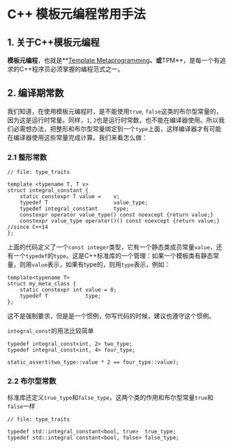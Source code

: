 # C++ 模板元编程常用手法

## 1. 关于C++模板元编程

**模板元编程**，也就是**[Template Metaprogramming](https://en.wikipedia.org/wiki/Template_metaprogramming)**、或**TPM**，是每一个有追求的C++程序员必须掌握的编程范式之一。

## 2. 编译期常数

我们知道，在使用模板元编程时，是不能使用`true`, `false`这类的布尔型常量的，因为这是运行时常量。同样，`1`, `2`也是运行时常数，也不能在编译器使用。所以我们必需想办法，把整形和布尔型常量绑定到一个`type`上面，这样编译器才有可能在编译器使用这些常量完成计算。我们来看怎么做：

### 2.1 整形常数

```
// file: type_traits

template <typename T, T v>
struct integral_constant {
    static constexpr T value =    v;
    typedef T                     value_type;
    typedef integral_constant     type;
    constexpr operator value_type() const noexcept {return value;}
    constexpr value_type operator()() const noexcept {return value;} //since C++14
};
```

上面的代码定义了一个`const integer`类型，它有一个静态类成员常量`value`，还有一个`typedef`的`type`。这是C++标准库的一个管理：如果一个模板类有静态常量，则用`value`表示，如果有type的，则用`type`表示，例如：

```
template<typename T>
struct my_meta_class {
    static constexpr int value = 0;
    typedef T            type;
};
```

这不是强制要求，但是是一个惯例，你写代码的时候，建议也遵守这个惯例。

`integral_const`的用法比较简单

```
typedef integral_const<int, 2> two_type;
typedef integral_const<int, 4> four_type;

static_assert(two_type::value * 2 == four_type::value);
```

### 2.2 布尔型常数

标准库还定义`true_type`和`false_type`，这两个类的作用和布尔型常量`true`和`false`一样

```
// file: type_traits

typedef std::integral_constant<bool, true>  true_type;
typedef std::integral constant<bool, false> false_type;
```